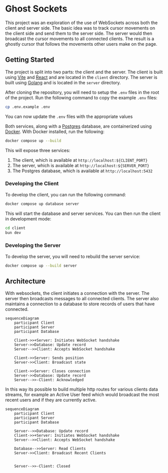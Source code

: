 # Ghost Sockets

This project was an exploration of the use of WebSockets across both the client
and server side. The basic idea was to track cursor movements on the client side
and send them to the server side. The server would then broadcast the cursor
movements to all connected clients. The result is a ghostly cursor that follows
the movements other users make on the page.

## Getting Started

The project is split into two parts: the client and the server. The client is
built using [Vite](https://vite.dev/) and [React](https://react.dev/) and are
located in the `client` directory. The server is built using
[Golang](https://go.dev/) and is located in the `server` directory.

After cloning the repository, you will need to setup the `.env` files in the
root of the project. Run the following command to copy the example `.env` files:

```bash
cp .env.example .env
```

You can now update the `.env` files with the appropriate values

Both services, along with a [Postgres](https://www.postgresql.org/) database,
are containerized using [Docker](https://www.docker.com/). With Docker
installed, run the following:

```bash
docker compose up --build
```

This will expose three services:

1. The client, which is available at `http://localhost:${CLIENT_PORT}`
2. The server, which is available at `http://localhost:${SERVER_PORT}`
3. The Postgres database, which is available at `http://localhost:5432`

### Developing the Client

To develop the client, you can run the following command:

```bash
docker compose up database server
```

This will start the database and server services. You can then run the client in
development mode:

```bash
cd client
bun dev
```

### Developing the Server

To develop the server, you will need to rebuild the server service:

```bash
docker compose up --build server
```

## Architecture

With websockets, the client initiates a connection with the server. The server
then broadcasts messages to all connected clients. The server also maintains a
connection to a database to store records of users that have connected.

```mermaid
sequenceDiagram
    participant Client
    participant Server
    participant Database

    Client->>+Server: Initiates WebSocket handshake
    Server->>Database: Update record
    Server-->>Client: Accepts WebSocket handshake

    Client->>Server: Sends position
    Server->>Client: Broadcast state

    Client->>Server: Closes connection
    Server->>Database: Update record
    Server-->>-Client: Acknowledged
```

In this way its possible to build multiple http routes for various clients data
streams, for example an Active User feed which would broadcast the most recent
users and if they are currently active.

```mermaid
sequenceDiagram
    participant Client
    participant Server
    participant Database

    Server-->>Database: Update record
    Client->>+Server: Initiates WebSocket handshake
    Server-->>Client: Accepts WebSocket handshake

    Database-->>Server: Read Clients
    Server->>Client: Broadcast Recent Clients


    Server-->>-Client: Closed
```

